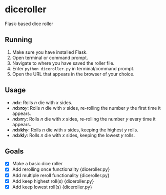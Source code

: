 # diceroller

Flask-based dice roller

## Running

1. Make sure you have installed Flask.
1. Open terminal or command prompt.
1. Navigate to where you have saved the roller file.
1. Enter `python diceroller.py` in terminal/command prompt.
1. Open the URL that appears in the browser of your choice.

## Usage

* *n***d***x*: Rolls *n* die with *x* sides.
* *n***d***x***ro***y*: Rolls *n* die with *x* sides, re-rolling the number *y* the first time it appears.
* *n***d***x***rr***y*: Rolls *n* die with *x* sides, re-rolling the number *y* every time it appears.
* *n***d***x***kh***y*: Rolls *n* die with *x* sides, keeping the highest *y* rolls.
* *n***d***x***kl***y*: Rolls *n* die with *x* sides, keeping the lowest *y* rolls.

## Goals

- [x] Make a basic dice roller
- [x] Add rerolling once functionality {diceroller.py}
- [x] Add multiple reroll functionality {diceroller.py}
- [x] Add keep highest roll(s) {diceroller.py}
- [x] Add keep lowest roll(s) {diceroller.py}
